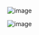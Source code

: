 ![image](https://github.com/user-attachments/assets/6e03e7b5-6022-4d76-be9d-85ec8b61780f)


![image](https://github.com/user-attachments/assets/684af93f-5f9d-4004-9aff-0c980e51711d)

